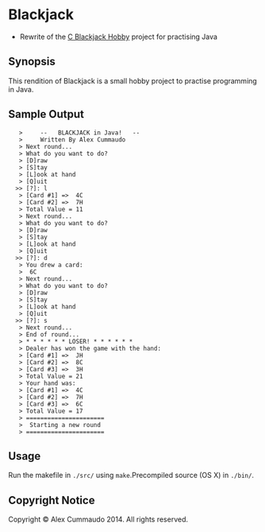 # Blackjack

- Rewrite of the [C Blackjack Hobby](https://github.com/alexcu-/BlackJack) project for practising Java

## Synopsis

This rendition of Blackjack is a small hobby project to practise programming in Java.

## Sample Output
````
   >     --   BLACKJACK in Java!   --
   >     Written By Alex Cummaudo
   > Next round...
   > What do you want to do?
   > [D]raw
   > [S]tay
   > [L]ook at hand
   > [Q]uit
  >> [?]: l
   > [Card #1] =>  4C
   > [Card #2] =>  7H
   > Total Value = 11
   > Next round...
   > What do you want to do?
   > [D]raw
   > [S]tay
   > [L]ook at hand
   > [Q]uit
  >> [?]: d
   > You drew a card:
   >  6C
   > Next round...
   > What do you want to do?
   > [D]raw
   > [S]tay
   > [L]ook at hand
   > [Q]uit
  >> [?]: s
   > Next round...
   > End of round...
   > * * * * * * LOSER! * * * * * *
   > Dealer has won the game with the hand:
   > [Card #1] =>  JH
   > [Card #2] =>  8C
   > [Card #3] =>  3H
   > Total Value = 21
   > Your hand was:
   > [Card #1] =>  4C
   > [Card #2] =>  7H
   > [Card #3] =>  6C
   > Total Value = 17
   > ======================
   >  Starting a new round 
   > ======================
````

## Usage

Run the makefile in `./src/` using `make`.Precompiled source (OS X) in `./bin/`.

## Copyright Notice

Copyright &copy; Alex Cummaudo 2014. All rights reserved.